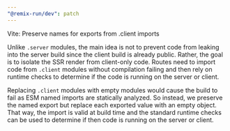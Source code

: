```yaml
---
"@remix-run/dev": patch
---
```


Vite: Preserve names for exports from .client imports

Unlike `.server` modules, the main idea is not to prevent code from leaking into the server build
since the client build is already public. Rather, the goal is to isolate the SSR render from client-only code.
Routes need to import code from `.client` modules without compilation failing and then rely on runtime checks 
to determine if the code is running on the server or client.

Replacing `.client` modules with empty modules would cause the build to fail as ESM named imports are statically analyzed.
So instead, we preserve the named export but replace each exported value with an empty object.
That way, the import is valid at build time and the standard runtime checks can be used to determine if then
code is running on the server or client.
